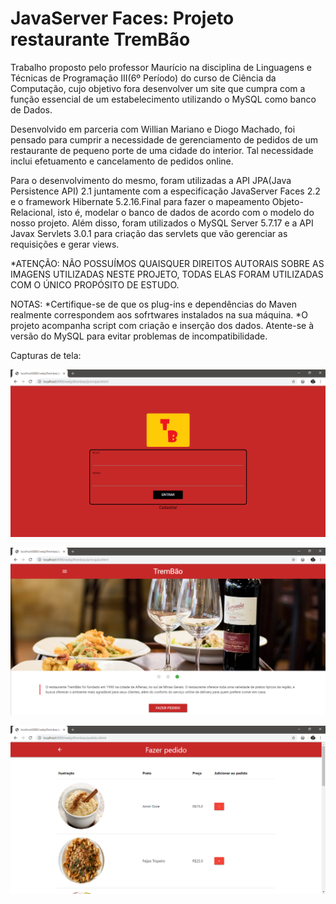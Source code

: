 # JavaServer Faces: Projeto restaurante TremBão

  Trabalho proposto pelo professor Maurício na disciplina de Linguagens e Técnicas de Programação III(6º Período) do curso de Ciência da Computação, cujo objetivo fora desenvolver um site que cumpra com a função essencial de um estabelecimento utilizando o MySQL como banco de Dados.
  
  Desenvolvido em parceria com Willian Mariano e Diogo Machado, foi pensado para cumprir a necessidade de gerenciamento de pedidos de um restaurante de pequeno porte de uma cidade do interior. Tal necessidade inclui efetuamento e cancelamento de pedidos online. 
  
  Para o desenvolvimento do mesmo, foram utilizadas a API JPA(Java Persistence API) 2.1 juntamente com a especificação JavaServer Faces  2.2 e o framework Hibernate 5.2.16.Final para fazer o mapeamento Objeto-Relacional, isto é, modelar o banco de dados de acordo com o modelo do nosso projeto. Além disso, foram utilizados o MySQL Server 5.7.17 e a API Javax Servlets 3.0.1 para criação das servlets que vão gerenciar as requisições e gerar views.


*ATENÇÃO: NÃO POSSUÍMOS QUAISQUER DIREITOS AUTORAIS SOBRE AS IMAGENS UTILIZADAS NESTE PROJETO, TODAS ELAS FORAM UTILIZADAS COM O ÚNICO PROPÓSITO DE ESTUDO. 

NOTAS:
*Certifique-se de que os plug-ins e dependências do Maven realmente correspondem aos sofrtwares instalados na sua máquina.
*O projeto acompanha script com criação e inserção dos dados. Atente-se à versão do MySQL para evitar problemas de incompatibilidade. 


Capturas de tela: 

![Captura tela de login](screenshots/captura_login.png)

![Captura página inicial](screenshots/captura_home.png)

![Captura tela de pedido](screenshots/captura_pedido.png)
